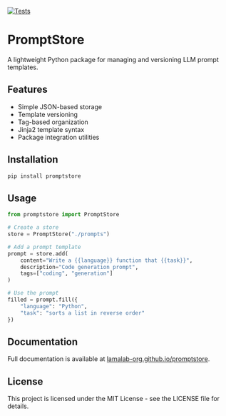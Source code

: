 [![Tests](https://github.com/lamalab/promptstore/actions/workflows/test.yml/badge.svg)](https://github.com/lamalab/promptstore/actions/workflows/test.yml)
<!-- [![codecov](https://codecov.io/gh/lamalab/promptstore/branch/main/graph/badge.svg)](https://codecov.io/gh/lamalab/promptstore) -->

# PromptStore

A lightweight Python package for managing and versioning LLM prompt templates.

## Features

- Simple JSON-based storage
- Template versioning
- Tag-based organization
- Jinja2 template syntax
- Package integration utilities

## Installation

```bash
pip install promptstore
```

## Usage

```python
from promptstore import PromptStore

# Create a store
store = PromptStore("./prompts")

# Add a prompt template
prompt = store.add(
    content="Write a {{language}} function that {{task}}",
    description="Code generation prompt",
    tags=["coding", "generation"]
)

# Use the prompt
filled = prompt.fill({
    "language": "Python",
    "task": "sorts a list in reverse order"
})
```


## Documentation

Full documentation is available at [lamalab-org.github.io/promptstore](https://lamalab-org.github.io/chem-bench/).

## License

This project is licensed under the MIT License - see the LICENSE file for details.